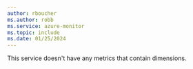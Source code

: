 ```yaml
---
author: rboucher
ms.author: robb
ms.service: azure-monitor
ms.topic: include
ms.date: 01/25/2024
---
```


This service doesn't have any metrics that contain dimensions.
